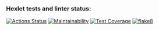 ### Hexlet tests and linter status:
[![Actions Status](https://github.com/VasiliyBogdanov/python-project-lvl3/workflows/hexlet-check/badge.svg)](https://github.com/VasiliyBogdanov/python-project-lvl3/actions)
[![Maintainability](https://api.codeclimate.com/v1/badges/835c25dc194cb9cb75b1/maintainability)](https://codeclimate.com/github/VasiliyBogdanov/python-project-lvl3/maintainability)
[![Test Coverage](https://api.codeclimate.com/v1/badges/835c25dc194cb9cb75b1/test_coverage)](https://codeclimate.com/github/VasiliyBogdanov/python-project-lvl3/test_coverage)
[![flake8](https://github.com/VasiliyBogdanov/python-project-lvl3/actions/workflows/flake8.yml/badge.svg)](https://github.com/VasiliyBogdanov/python-project-lvl3/actions/workflows/flake8.yml)